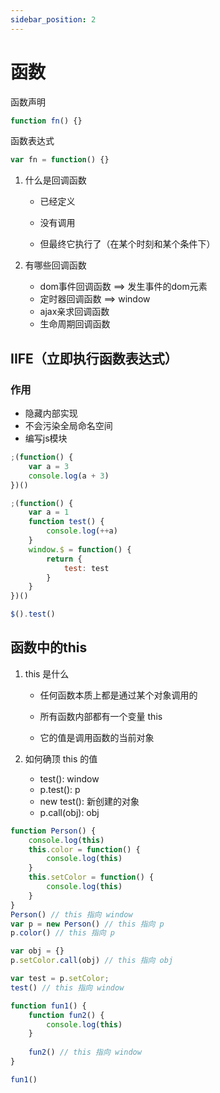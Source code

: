 ```yaml
---
sidebar_position: 2
---
```


# 函数

函数声明

```js
function fn() {}
```



函数表达式

```js
var fn = function() {}
```



1. 什么是回调函数

   * 已经定义

   * 没有调用

   * 但最终它执行了（在某个时刻和某个条件下）

2. 有哪些回调函数

   * dom事件回调函数 ==> 发生事件的dom元素
   * 定时器回调函数 ==> window
   * ajax亲求回调函数
   * 生命周期回调函数

## IIFE（立即执行函数表达式）

### 作用

* 隐藏内部实现
* 不会污染全局命名空间
* 编写js模块

```js
;(function() {
	var a = 3
	console.log(a + 3)
})()
```

```js
;(function() {
	var a = 1
	function test() {
		console.log(++a)
	}
	window.$ = function() {
		return {
			test: test
		}
	}
})()

$().test()
```

## 函数中的this

1. this 是什么

   * 任何函数本质上都是通过某个对象调用的

   * 所有函数内部都有一个变量 this
   * 它的值是调用函数的当前对象

2. 如何确顶 this 的值

   * test(): window
   * p.test(): p
   * new test(): 新创建的对象
   * p.call(obj): obj

```js
function Person() {
	console.log(this)
	this.color = function() {
		console.log(this)
	}
    this.setColor = function() {
		console.log(this)
	}
}
Person() // this 指向 window
var p = new Person() // this 指向 p
p.color() // this 指向 p

var obj = {}
p.setColor.call(obj) // this 指向 obj

var test = p.setColor;
test() // this 指向 window

function fun1() {
    function fun2() {
        console.log(this)
    }
    
    fun2() // this 指向 window
}

fun1()
```